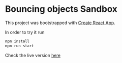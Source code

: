 # Bouncing objects Sandbox

This project was bootstrapped with [Create React App](https://github.com/facebook/create-react-app).

In order to try it run
```bash
npm install
npm run start
```

Check the live version [here](https://agonzalezl.github.io/bouncing-objects-sandbox/)
